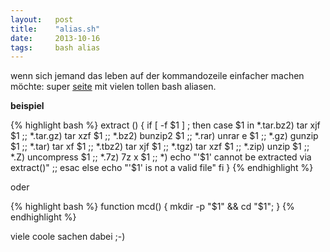 ```yaml
---
layout:   post
title:    "alias.sh"
date:     2013-10-16
tags:     bash alias
---
```


wenn sich jemand das leben auf der kommandozeile einfacher machen möchte:
super [seite](http://alias.sh) mit vielen tollen bash aliasen.

**beispiel**


{% highlight bash %}
extract () {
    if [ -f $1 ] ; then
      case $1 in
        *.tar.bz2)   tar xjf $1     ;;
        *.tar.gz)    tar xzf $1     ;;
        *.bz2)       bunzip2 $1     ;;
        *.rar)       unrar e $1     ;;
        *.gz)        gunzip $1      ;;
        *.tar)       tar xf $1      ;;
        *.tbz2)      tar xjf $1     ;;
        *.tgz)       tar xzf $1     ;;
        *.zip)       unzip $1       ;;
        *.Z)         uncompress $1  ;;
        *.7z)        7z x $1        ;;
        *)     echo "'$1' cannot be extracted via extract()" ;;
         esac
     else
         echo "'$1' is not a valid file"
     fi
}
{% endhighlight %}

oder

{% highlight bash %}
function mcd() {
  mkdir -p "$1" && cd "$1";
}
{% endhighlight %}

viele coole sachen dabei ;-)
